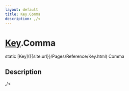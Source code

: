 ```yaml
---
layout: default
title: Key.Comma
description: ,/<
---
```

# [Key]({{site.url}}/Pages/Reference/Key.html).Comma

<div class='signature' markdown='1'>
static [Key]({{site.url}}/Pages/Reference/Key.html) Comma
</div>

## Description
,/<

